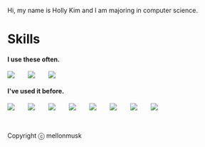 Hi, my name is Holly Kim and I am majoring in computer science. 
<br/>

# Skills

#### I use these often.
<div style="display:flex;gap:30px;flex-wrap:wrap;">
<!-- <img alt="Python" src ="https://img.shields.io/badge/기술명-원하는색상코드.svg?&style=for-the-badge&logo=로고명&logoColor=로고색상"/> -->
  <img src ="https://img.shields.io/badge/Java-ED8B00?style=for-the-badge&logo=openjdk&logoColor=white">  
  <img src="https://img.shields.io/badge/js-F7DF1E?style=for-the-badge&logo=javascript&logoColor=black">
  <img src="https://img.shields.io/badge/python-3178C6?style=for-the-badge&logo=python&logoColor=white">

</div>

#### I've used it before.
<div style="display:flex;gap:30px;flex-wrap:wrap;"> 
  <img src="https://img.shields.io/badge/C++-00599C?style=for-the-badge&logo=cplusplus&logoColor=white"/>
  <img src="https://img.shields.io/badge/spring-6DB33F?style=for-the-badge&logo=spring&logoColor=white"/>
  <img src="https://img.shields.io/badge/Django-092E20?style=for-the-badge&logo=Django&logoColor=white">
  <img src="https://img.shields.io/badge/react-61DAFB?style=for-the-badge&logo=react&logoColor=black">
  <img src="https://img.shields.io/badge/Babel-F9DC3E?style=for-the-badge&logo=Babel&logoColor=black">
  <img src="https://img.shields.io/badge/express-000000?style=for-the-badge&logo=express&logoColor=white">
  <img src="https://img.shields.io/badge/PyTorch-EE4C2C?style=for-the-badge&logo=PyTorch&logoColor=white">
  <img src="https://img.shields.io/badge/jupyter-EE4C2C?style=for-the-badge&logo=jupyter&logoColor=white">
  
</div>
<br />
<br />

Copyright ⓒ mellonmusk
